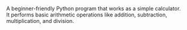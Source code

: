 A beginner-friendly Python program that works as a simple calculator.  
It performs basic arithmetic operations like addition, subtraction, multiplication, and division.

